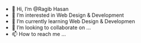 - 👋 Hi, I’m @Ragib Hasan
- 👀 I’m interested in Web Design & Development
- 🌱 I’m currently learning Web Design & Developmen
- 💞️ I’m looking to collaborate on ...
- 📫 How to reach me ...

<!---
Ragib Hasan/Ragib Hasan is a ✨ special ✨ repository because its `README.md` (this file) appears on your GitHub profile.
You can click the Preview link to take a look at your changes.
--->
